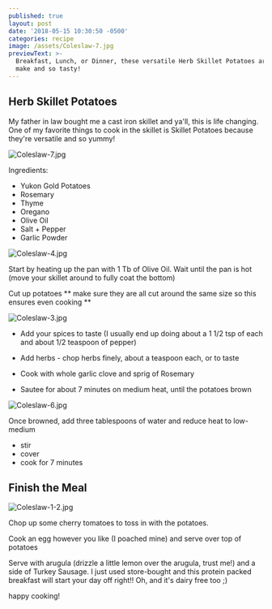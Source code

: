 ```yaml
---
published: true
layout: post
date: '2018-05-15 10:30:50 -0500'
categories: recipe
image: /assets/Coleslaw-7.jpg
previewText: >-
  Breakfast, Lunch, or Dinner, these versatile Herb Skillet Potatoes are easy to
  make and so tasty!
---
```

## Herb Skillet Potatoes


My father in law bought me a cast iron skillet and ya'll, this is life changing. One of my favorite things to cook in the skillet is Skillet Potatoes because they're versatile and so yummy! 

![Coleslaw-7.jpg]({{site.baseurl}}/assets/Coleslaw-7.jpg)


Ingredients: 

- Yukon Gold Potatoes
- Rosemary
- Thyme
- Oregano
- Olive Oil
- Salt + Pepper 
- Garlic Powder 

![Coleslaw-4.jpg]({{site.baseurl}}/assets/Coleslaw-4.jpg)


Start by heating up the pan with 1 Tb of Olive Oil. Wait until the pan is hot (move your skillet around to fully coat the bottom)

Cut up potatoes ** make sure they are all cut around the same size so this ensures even cooking **

![Coleslaw-3.jpg]({{site.baseurl}}/sssets/Coleslaw-3.jpg)


- Add your spices to taste (I usually end up doing about a 1 1/2 tsp of each and about 1/2 teaspoon of pepper)

- Add herbs - chop herbs finely, about a teaspoon each, or to taste 

- Cook with whole garlic clove and sprig of Rosemary

- Sautee for about 7 minutes on medium heat, until the potatoes brown

![Coleslaw-6.jpg]({{site.baseurl}}/assets/Coleslaw-6.jpg)

Once browned, add three tablespoons of water and reduce heat to low-medium
- stir
- cover 
- cook for 7 minutes

## Finish the Meal

![Coleslaw-1-2.jpg]({{site.baseurl}}/assets/Coleslaw-1-2.jpg)


Chop up some cherry tomatoes to toss in with the potatoes. 

Cook an egg however you like (I poached mine) and serve over top of potatoes

Serve with arugula (drizzle a little lemon over the arugula, trust me!) and a side of Turkey Sausage. I just used store-bought and this protein packed breakfast will start your day off right!! Oh, and it's dairy free too ;) 

happy cooking!
